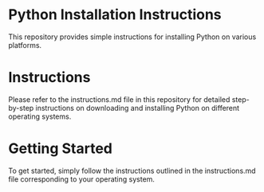 # Python Installation Instructions
This repository provides simple instructions for installing Python on various platforms.

# Instructions
Please refer to the instructions.md file in this repository for detailed step-by-step instructions on downloading and installing Python on different operating systems.

# Getting Started
To get started, simply follow the instructions outlined in the instructions.md file corresponding to your operating system.

